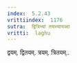 ```yaml
---
index:  5.2.43
vrittiindex:  1176
sutra:  द्वित्रिभ्यां तयस्यायज्वा
vritti:  laghu 
---
```


द्वयम्. द्वितयम्. त्रयम्. त्रितयम्..

